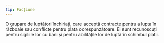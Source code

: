 ```yaml
---
tip: Facțiune
---
```



O grupare de luptători închiriați, care acceptă contracte pentru a lupta în războaie sau conflicte pentru plata corespunzătoare. Ei sunt recunoscuți pentru sigiliile lor cu bani și pentru abilitățile lor de luptă în schimbul platii.